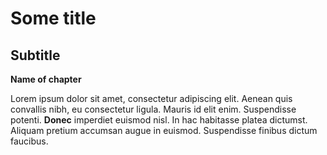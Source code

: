 # Some title
## Subtitle

**Name of chapter**

Lorem ipsum dolor sit amet, consectetur adipiscing elit. Aenean quis convallis nibh, eu consectetur ligula. Mauris id elit enim. Suspendisse potenti. **Donec** imperdiet euismod nisl. In hac habitasse platea dictumst. Aliquam pretium accumsan augue in euismod. Suspendisse finibus dictum faucibus. 

